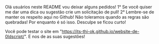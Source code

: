 Olá usuários neste README vou deixar alguns pedidos!
1° Se você quiser me dar uma dica ou sugestão crie um solicitação de pull!
2° Lembre-se de manter os respeito aqui no Github! Não toleramos quando as regras são quebradas!
Por enquanto é só isso. Desculpe se ficou curto!

Você pode testar o site em "https://its-thi-ok.github.io/website-de-0ldscript/". E nos de as suas sugestões!